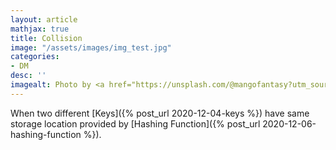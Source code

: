 ```yaml
---
layout: article
mathjax: true
title: Collision
image: "/assets/images/img_test.jpg"
categories:
- DM
desc: '' 
imagealt: Photo by <a href="https://unsplash.com/@mangofantasy?utm_source=unsplash&utm_medium=referral&utm_content=creditCopyText">Tim Johnson</a> on <a href="https://unsplash.com/s/photos/logic?utm_source=unsplash&utm_medium=referral&utm_content=creditCopyText">Unsplash</a>
---
```


When two different [Keys]({% post_url 2020-12-04-keys %}) have same storage location provided by [Hashing Function]({% post_url 2020-12-06-hashing-function %}).